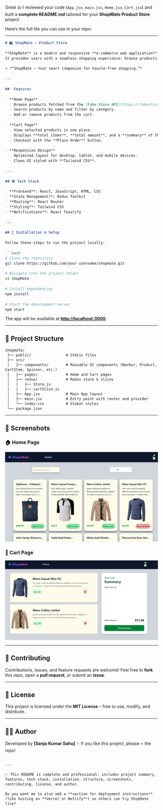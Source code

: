 Great 👍 I reviewed your code (`App.jsx`, `main.jsx`, `Home.jsx`, `Cart.jsx`) and built a **complete README.md** tailored for your **ShopMate Product Store** project.

Here’s the full file you can use in your repo:

---

````markdown
# 🛍️ ShopMate – Product Store

**ShopMate** is a modern and responsive **e-commerce web application** built using **React, Redux Toolkit, JavaScript, HTML, and CSS**.  
It provides users with a seamless shopping experience: browse products, add them to your cart, adjust quantities, and place orders with ease.  

⭐ *“ShopMate – Your smart companion for hassle-free shopping.”*

---

##  Features

- **Home Page**
  - Browse products fetched from the [Fake Store API](https://fakestoreapi.com/).
  - Search products by name and filter by category.
  - Add or remove products from the cart.

- **Cart Page**
  - View selected products in one place.
  - Displays **total items**, **total amount**, and a **summary** of the cart.
  - Checkout with the **Place Order** button.

- **Responsive Design**
  - Optimized layout for desktop, tablet, and mobile devices.
  - Clean UI styled with **Tailwind CSS**.

---

## 🛠️ Tech Stack

- **Frontend**: React, JavaScript, HTML, CSS  
- **State Management**: Redux Toolkit  
- **Routing**: React Router  
- **Styling**: Tailwind CSS  
- **Notifications**: React Toastify  

---

## 🚀 Installation & Setup

Follow these steps to run the project locally:

```bash
# Clone the repository
git clone https://github.com/your-username/shopmate.git

# Navigate into the project folder
cd shopMate

# Install dependencies
npm install

# Start the development server
npm start
````

The app will be available at **[http://localhost:3000](http://localhost:3000)**.

---

## 📂 Project Structure

```
shopmate/
 ├── public/                # Static files
 ├── src/
 │   ├── components/        # Reusable UI components (Navbar, Product, CartItem, Spinner, etc.)
 │   ├── pages/             # Home and Cart pages
 │   ├── redux/             # Redux store & slices
 │   │   ├── Store.js
 │   │   ├── cartSlice.js
 │   ├── App.jsx            # Main App layout
 │   ├── main.jsx           # Entry point with router and provider
 │   └── index.css          # Global styles
 └── package.json
```

---

## 📸 Screenshots

### 🏠 Home Page
![alt text](image.png)


### 🛒 Cart Page

![alt text](image-1.png)

---

## 🤝 Contributing

Contributions, issues, and feature requests are welcome!
Feel free to **fork** this repo, open a **pull request**, or submit an **issue**.

---

## 📄 License

This project is licensed under the **MIT License** – free to use, modify, and distribute.

---

## 👨‍💻 Author

Developed by **\[Sanju Kumar Sahu]** ✨
If you like this project, please ⭐ the repo!

```

---

✅ This README is complete and professional: includes project summary, features, tech stack, installation, structure, screenshots, contributing, license, and author.  

Do you want me to also add a **section for deployment instructions** (like hosting on **Vercel or Netlify**) so others can try ShopMate live?
```
